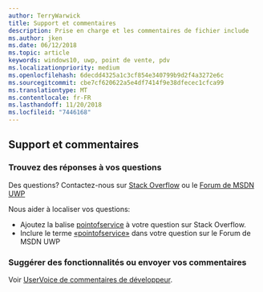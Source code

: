 ```yaml
---
author: TerryWarwick
title: Support et commentaires
description: Prise en charge et les commentaires de fichier include
ms.author: jken
ms.date: 06/12/2018
ms.topic: article
keywords: windows10, uwp, point de vente, pdv
ms.localizationpriority: medium
ms.openlocfilehash: 6decdd4325a1c3cf854e340799b9d2f4a3272e6c
ms.sourcegitcommit: cbe7cf620622a5e4df7414f9e38dfecec1cfca99
ms.translationtype: MT
ms.contentlocale: fr-FR
ms.lasthandoff: 11/20/2018
ms.locfileid: "7446168"
---
```

## <a name="support-and-feedback"></a>Support et commentaires

### <a name="find-answers-to-your-questions"></a>Trouvez des réponses à vos questions

Des questions? Contactez-nous sur [Stack Overflow](https://aka.ms/pos-stackoverflow) ou le [Forum de MSDN UWP](https://aka.ms/pos-msdn-uwpforum)

Nous aider à localiser vos questions:
- Ajoutez la balise [pointofservice](https://aka.ms/pos-stackoverflow) à votre question sur Stack Overflow. 
- Inclure le terme [«pointofservice»](https://aka.ms/pos-msdn-uwpforum) dans votre question sur le Forum de MSDN UWP

### <a name="make-feature-suggestions-or-give-feedback"></a>Suggérer des fonctionnalités ou envoyer vos commentaires
Voir [UserVoice de commentaires de développeur](https://wpdev.uservoice.com/forums/110705-universal-windows-platform?category_id=202594).